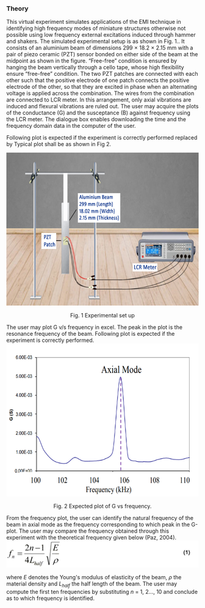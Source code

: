 ### Theory

This virtual experiment simulates applications of the EMI technique in identifying high frequency modes of miniature structures otherwise not possible using low frequency external excitations induced through hammer and shakers. The simulated experimental setup is as shown in Fig. 1.. It consists of an aluminium beam of dimensions 299 × 18.2 × 2.15 mm with a pair of piezo ceramic (PZT) sensor bonded on either side of the beam at the midpoint as shown in the figure. “Free-free” condition is ensured by hanging the beam vertically through a cello tape, whose high flexibility ensure “free-free” condition. The two PZT patches are connected with each other such that the positive electrode of one patch connects the positive electrode of the other, so that they are excited in phase when an alternating voltage is applied across the combination. The wires from the combination are connected to LCR meter. In this arrangement, only axial vibrations are induced and flexural vibrations are ruled out.
The user may acquire the plots of the conductance (G) and the susceptance (B) against frequency using the LCR meter. The dialogue box enables downloading the time and the frequency domain data in the computer of the user.


Following plot is expected if the experiment is correctly performed replaced by Typical plot shall be as shown in Fig 2.


<center>
<img src="images/1.jpg" height="400px">

Fig. 1 Experimental set up
</center>
The user may plot G v/s frequency in excel. The peak in the plot is the resonance frequency of the beam. Following plot is expected if the experiment is correctly performed.
<center>
<img src="images/th2.png" height="400px">

Fig. 2 Expected plot of G vs frequency.
</center>
From the frequency plot, the user can identify the natural frequency of the beam in axial mode as the
frequency corresponding to which peak in the G-plot. The user may compare the frequency obtained
through this experiment with the theoretical frequency given below (Paz, 2004).<br>

<img src="images/th3.png" height="70px">

where <i>E</i> denotes the Young's modulus of elasticity of the beam, <i>ρ</i> the material density and <i>L<sub>half</sub></i> the half length of the beam. The user may compute the first ten frequencies by substituting <i>n</i> = 1, 2..., 10 and conclude as to which frequency is identified. 
